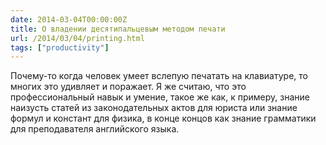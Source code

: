 ```yaml
---
date: 2014-03-04T00:00:00Z
title: О владении десятипальцевым методом печати
url: /2014/03/04/printing.html
tags: ["productivity"]
---
```


Почему-то когда человек умеет вслепую печатать на клавиатуре, то многих это удивляет и поражает.
Я же считаю, что это профессиональный навык и умение, такое же как, к
примеру, знание наизусть статей из законодательных актов для юриста или
знание формул и констант для физика, в конце концов как знание
грамматики для преподавателя английского языка.

